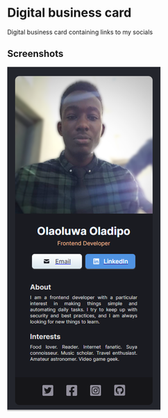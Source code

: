 
# Digital business card

Digital business card containing links to my socials


## Screenshots

![App Screenshot](https://github.com/oolaoluwatobi/digital-business-card/blob/master/Digital%20business%20card.png)

